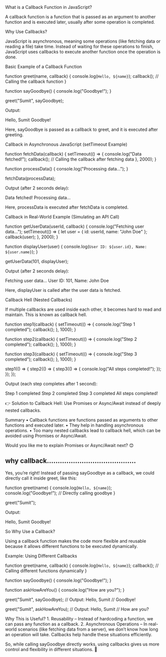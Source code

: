 What is a Callback Function in JavaScript?

A callback function is a function that is passed as an argument to another function and is executed later, usually after some operation is completed.

Why Use Callbacks?

JavaScript is asynchronous, meaning some operations (like fetching data or reading a file) take time. Instead of waiting for these operations to finish, JavaScript uses callbacks to execute another function once the operation is done.

Basic Example of a Callback Function

function greet(name, callback) {
    console.log(`Hello, ${name}`);
    callback();  // Calling the callback function
}

function sayGoodbye() {
    console.log("Goodbye!");
}

greet("Sumit", sayGoodbye);

Output:

Hello, Sumit
Goodbye!

Here, sayGoodbye is passed as a callback to greet, and it is executed after greeting.

Callback in Asynchronous JavaScript (setTimeout Example)

function fetchData(callback) {
    setTimeout(() => {
        console.log("Data fetched!");
        callback();  // Calling the callback after fetching data
    }, 2000);
}

function processData() {
    console.log("Processing data...");
}

fetchData(processData);

Output (after 2 seconds delay):

Data fetched!
Processing data...

Here, processData is executed after fetchData is completed.

Callback in Real-World Example (Simulating an API Call)

function getUserData(userId, callback) {
    console.log("Fetching user data...");
    setTimeout(() => {
        let user = { id: userId, name: "John Doe" };
        callback(user);
    }, 2000);
}

function displayUser(user) {
    console.log(`User ID: ${user.id}, Name: ${user.name}`);
}

getUserData(101, displayUser);

Output (after 2 seconds delay):

Fetching user data...
User ID: 101, Name: John Doe

Here, displayUser is called after the user data is fetched.

Callback Hell (Nested Callbacks)

If multiple callbacks are used inside each other, it becomes hard to read and maintain. This is known as callback hell.

function step1(callback) {
    setTimeout(() => {
        console.log("Step 1 completed");
        callback();
    }, 1000);
}

function step2(callback) {
    setTimeout(() => {
        console.log("Step 2 completed");
        callback();
    }, 1000);
}

function step3(callback) {
    setTimeout(() => {
        console.log("Step 3 completed");
        callback();
    }, 1000);
}

step1(() => {
    step2(() => {
        step3(() => {
            console.log("All steps completed!");
        });
    });
});

Output (each step completes after 1 second):

Step 1 completed
Step 2 completed
Step 3 completed
All steps completed!

👉 Solution to Callback Hell: Use Promises or Async/Await instead of deeply nested callbacks.

Summary
	•	Callback functions are functions passed as arguments to other functions and executed later.
	•	They help in handling asynchronous operations.
	•	Too many nested callbacks lead to callback hell, which can be avoided using Promises or Async/Await.

Would you like me to explain Promises or Async/Await next? 😊

## why callback.........................................


Yes, you’re right! Instead of passing sayGoodbye as a callback, we could directly call it inside greet, like this:

function greet(name) {
    console.log(`Hello, ${name}`);
    console.log("Goodbye!");  // Directly calling goodbye
}

greet("Sumit");

Output:

Hello, Sumit
Goodbye!

So Why Use a Callback?

Using a callback function makes the code more flexible and reusable because it allows different functions to be executed dynamically.

Example: Using Different Callbacks

function greet(name, callback) {
    console.log(`Hello, ${name}`);
    callback();  // Calling different functions dynamically
}

function sayGoodbye() {
    console.log("Goodbye!");
}

function askHowAreYou() {
    console.log("How are you?");
}

greet("Sumit", sayGoodbye);
// Output: Hello, Sumit
//         Goodbye!

greet("Sumit", askHowAreYou);
// Output: Hello, Sumit
//         How are you?

Why This is Useful?
	1.	Reusability – Instead of hardcoding a function, we can pass any function as a callback.
	2.	Asynchronous Operations – In real-world scenarios (like fetching data from a server), we don’t know how long an operation will take. Callbacks help handle these situations efficiently.

So, while calling sayGoodbye directly works, using callbacks gives us more control and flexibility in different situations. 🚀
